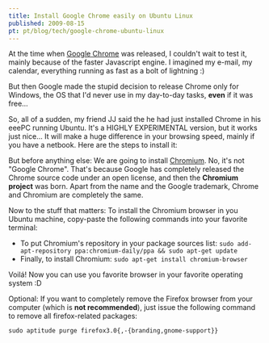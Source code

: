 ```yaml
---
title: Install Google Chrome easily on Ubuntu Linux
published: 2009-08-15
pt: pt/blog/tech/google-chrome-ubuntu-linux
---
```


At the time when [Google Chrome][1] was released, I couldn't wait to test it, mainly because of the faster Javascript engine.
I imagined my e-mail, my calendar, everything running as fast as a bolt of lightning :)

But then Google made the stupid decision to release Chrome only for Windows,
the OS that I'd never use in my day-to-day tasks, **even** if it was free...

So, all of a sudden, my friend JJ said the he had just installed Chrome in his eeePC running Ubuntu.
It's a HIGHLY EXPERIMENTAL version, but it works just nice...
It will make a huge difference in your browsing speed, mainly if you have a netbook.
Here are the steps to install it:

But before anything else: We are going to install [Chromium][2]. No, it's not "Google Chrome".
That's because Google has completely released the Chrome source code under an open license, and then the **Chromium project** was born.
Apart from the name and the Google trademark, Chrome and Chromium are completely the same.

Now to the stuff that matters:
To install the Chromium browser in you Ubuntu machine, copy-paste the following commands into your favorite terminal:

  * To put Chromium's repository in your package sources list: `sudo add-apt-repository ppa:chromium-daily/ppa && sudo apt-get update`
  * Finally, to install Chromium: `sudo apt-get install chromium-browser`

Voilá! Now you can use you favorite browser in your favorite operating system :D

Optional: If you want to completely remove the Firefox browser from your computer (which is **not recommended**),
just issue the following command to remove all firefox-related packages:

    sudo aptitude purge firefox3.0{,-{branding,gnome-support}}

[1]: <http://www.google.com/chrome/?hl=pt-BR>
[2]: <https://launchpad.net/~chromium-daily/+archive/ppa>
